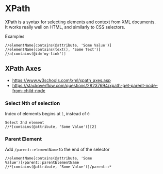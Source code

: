 # XPath

XPath is a syntax for selecting elements and context from XML documents. It works really well on HTML, and similarly to CSS selectors.

Examples

```xpath
//elementName[contains(@attribute, 'Some Value')]
//elementName[contains(text(), 'Some Text')]
//a[contains(@id='my-link')]
```

## XPath Axes 

- https://www.w3schools.com/xml/xpath_axes.asp
- https://stackoverflow.com/questions/28237694/xpath-get-parent-node-from-child-node

### Select Nth of selection

Index of elements begins at `1`, instead of `0`

```xpath
Select 2nd element
//*[contains(@attribute, 'Some Value')][2]
```

### Parent Element 

Add `/parent::elementName` to the end of the selector

```xpath
//elementName[contains(@attribute, 'Some Value')]/parent::parentElementName
//*[contains(@attribute, 'Some Value')]/parent::*
```